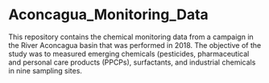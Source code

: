 # Aconcagua_Monitoring_Data
This repository contains the chemical monitoring data from a campaign in the River Aconcagua basin that was performed in 2018. The objective of the study was to measured emerging chemicals (pesticides, pharmaceutical and personal care products (PPCPs), surfactants, and industrial chemicals in nine sampling sites.
